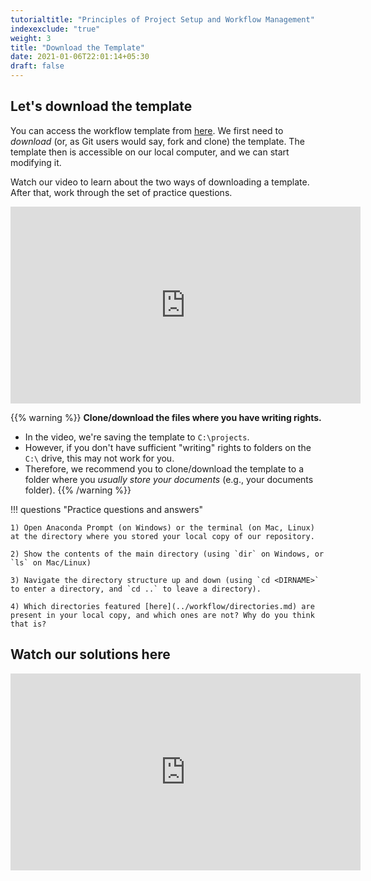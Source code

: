 ```yaml
---
tutorialtitle: "Principles of Project Setup and Workflow Management"
indexexclude: "true"
weight: 3
title: "Download the Template"
date: 2021-01-06T22:01:14+05:30
draft: false
---
```


## Let's download the template

You can access the workflow template from [here](https://github.com/hannesdatta/textmining-workflow). We first need to *download* (or, as Git users would say, fork and clone) the template. The template then is accessible on our local computer, and we can start modifying it.

Watch our video to learn about the two ways of downloading a template. After that, work through the set of practice questions.

<iframe width="560" height="315" src="https://www.youtube.com/embed/0rxHQQUNR1o" frameborder="0" allow="accelerometer; autoplay; encrypted-media; gyroscope; picture-in-picture" allowfullscreen></iframe>

{{% warning %}}
**Clone/download the files where you have writing rights.**
- In the video, we're saving the template to `C:\projects`.
- However, if you don't have sufficient "writing" rights to folders on the `C:\` drive, this may not work for you.
- Therefore, we recommend you to clone/download the template to a folder where you *usually store your documents* (e.g., your documents folder).
{{% /warning %}}

!!! questions "Practice questions and answers"

    1) Open Anaconda Prompt (on Windows) or the terminal (on Mac, Linux) at the directory where you stored your local copy of our repository.

    2) Show the contents of the main directory (using `dir` on Windows, or `ls` on Mac/Linux)

    3) Navigate the directory structure up and down (using `cd <DIRNAME>` to enter a directory, and `cd ..` to leave a directory).

    4) Which directories featured [here](../workflow/directories.md) are present in your local copy, and which ones are not? Why do you think that is?

## Watch our solutions here

<iframe width="560" height="315" src="https://www.youtube.com/embed/ybJOCS9pDYA" frameborder="0" allow="accelerometer; autoplay; encrypted-media; gyroscope; picture-in-picture" allowfullscreen></iframe>
